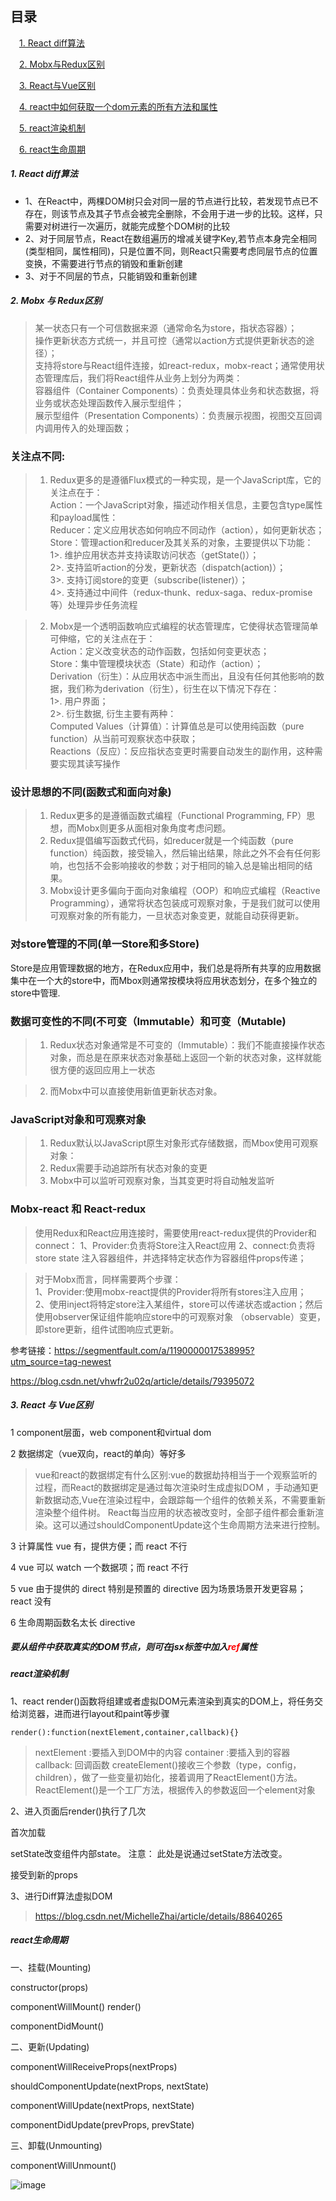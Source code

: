 <html>
<h2>目录</h2>
</html>

&emsp;[1. React diff算法](#j1)

&emsp;[2. Mobx与Redux区别](#j2)

&emsp;[3. React与Vue区别](#j3)

&emsp;[4. react中如何获取一个dom元素的所有方法和属性](#j4)

&emsp;[5. react渲染机制](#j5)

&emsp;[6. react生命周期](#j6)

<h5 id='j1'>1. React diff算法</h5>

- 1、在React中，两棵DOM树只会对同一层的节点进行比较，若发现节点已不存在，则该节点及其子节点会被完全删除，不会用于进一步的比较。这样，只需要对树进行一次遍历，就能完成整个DOM树的比较
- 2、对于同层节点，React在数组遍历的增减关键字Key,若节点本身完全相同(类型相同，属性相同)，只是位置不同，则React只需要考虑同层节点的位置变换，不需要进行节点的销毁和重新创建
- 3、对于不同层的节点，只能销毁和重新创建




<h5 id='j2'>2. Mobx 与 Redux区别</h5>

>某一状态只有一个可信数据来源（通常命名为store，指状态容器）；  
操作更新状态方式统一，并且可控（通常以action方式提供更新状态的途径）；  
支持将store与React组件连接，如react-redux，mobx-react；通常使用状态管理库后，我们将React组件从业务上划分为两类：  
    容器组件（Container Components）：负责处理具体业务和状态数据，将业务或状态处理函数传入展示型组件；  
    展示型组件（Presentation Components）：负责展示视图，视图交互回调内调用传入的处理函数；  


### 关注点不同:

> 1. Redux更多的是遵循Flux模式的一种实现，是一个JavaScript库，它的关注点在于：  
     Action：一个JavaScript对象，描述动作相关信息，主要包含type属性和payload属性：  
     Reducer：定义应用状态如何响应不同动作（action），如何更新状态；  
     Store：管理action和reducer及其关系的对象，主要提供以下功能：  
          1>. 维护应用状态并支持读取访问状态（getState()）；  
          2>. 支持监听action的分发，更新状态（dispatch(action)）；  
          3>. 支持订阅store的变更（subscribe(listener)）；  
          4>. 支持通过中间件（redux-thunk、redux-saga、redux-promise等）处理异步任务流程  


> 2. Mobx是一个透明函数响应式编程的状态管理库，它使得状态管理简单可伸缩，它的关注点在于：  
    Action：定义改变状态的动作函数，包括如何变更状态；  
    Store：集中管理模块状态（State）和动作（action）；  
    Derivation（衍生）：从应用状态中派生而出，且没有任何其他影响的数据，我们称为derivation（衍生），衍生在以下情况下存在：  
       1>. 用户界面；  
       2>. 衍生数据, 衍生主要有两种：  
        Computed Values（计算值）：计算值总是可以使用纯函数（pure function）从当前可观察状态中获取；  
        Reactions（反应）：反应指状态变更时需要自动发生的副作用，这种需要实现其读写操作  

###  设计思想的不同(函数式和面向对象)

 > 1. Redux更多的是遵循函数式编程（Functional Programming, FP）思想，而Mobx则更多从面相对象角度考虑问题。  
 > 2. Redux提倡编写函数式代码，如reducer就是一个纯函数（pure function）纯函数，接受输入，然后输出结果，除此之外不会有任何影响，也包括不会影响接收的参数；对于相同的输入总是输出相同的结果。    
 > 3. Mobx设计更多偏向于面向对象编程（OOP）和响应式编程（Reactive Programming），通常将状态包装成可观察对象，于是我们就可以使用可观察对象的所有能力，一旦状态对象变更，就能自动获得更新。  

 ### 对store管理的不同(单一Store和多Store)
 Store是应用管理数据的地方，在Redux应用中，我们总是将所有共享的应用数据集中在一个大的store中，而Mbox则通常按模块将应用状态划分，在多个独立的store中管理.

 ###  数据可变性的不同(不可变（Immutable）和可变（Mutable)

 > 1. Redux状态对象通常是不可变的（Immutable）：我们不能直接操作状态对象，而总是在原来状态对象基础上返回一个新的状态对象，这样就能很方便的返回应用上一状态

 > 2. 而Mobx中可以直接使用新值更新状态对象。

 ### JavaScript对象和可观察对象
 
 > 1. Redux默认以JavaScript原生对象形式存储数据，而Mbox使用可观察对象：
 > 2. Redux需要手动追踪所有状态对象的变更
 > 3. Mobx中可以监听可观察对象，当其变更时将自动触发监听

 ### Mobx-react 和 React-redux

> 使用Redux和React应用连接时，需要使用react-redux提供的Provider和connect：
1、Provider:负责将Store注入React应用
2、connect:负责将store state 注入容器组件，并选择特定状态作为容器组件props传递；


> 对于Mobx而言，同样需要两个步骤：  
1、Provider:使用mobx-react提供的Provider将所有stores注入应用；  
2、使用inject将特定store注入某组件，store可以传递状态或action；然后使用observer保证组件能响应store中的可观察对象  （observable）变更，即store更新，组件试图响应式更新。  

参考链接：https://segmentfault.com/a/1190000017538995?utm_source=tag-newest

https://blog.csdn.net/vhwfr2u02q/article/details/79395072


<h5 id='j3'>3. React 与 Vue区别</h5>

1 component层面，web component和virtual dom 

2 数据绑定（vue双向，react的单向）等好多 

>vue和react的数据绑定有什么区别:vue的数据劫持相当于一个观察监听的过程，而React的数据绑定是通过每次渲染时生成虚拟DOM ，手动通知更新数据动态,Vue在渲染过程中，会跟踪每一个组件的依赖关系，不需要重新渲染整个组件树。
React每当应用的状态被改变时，全部子组件都会重新渲染。这可以通过shouldComponentUpdate这个生命周期方法来进行控制。


3 计算属性 vue 有，提供方便；而 react 不行 

4 vue 可以 watch 一个数据项；而 react 不行 

5 vue 由于提供的 direct 特别是预置的 directive 因为场景场景开发更容易；react 没有 

6 生命周期函数名太长 directive

<h5 id='j4'>要从组件中获取真实的DOM节点，则可在jsx标签中加入<font color="red">ref</font>属性</h5>

<h5 id='j5'>react渲染机制</h5>

1、react render()函数将组建或者虚拟DOM元素渲染到真实的DOM上，将任务交给浏览器，进而进行layout和paint等步骤

`render():function(nextElement,container,callback){}`

>nextElement :要插入到DOM中的内容
>container :要插入到的容器
>callback: 回调函数
>createElement()接收三个参数（type，config，children），做了一些变量初始化，接着调用了ReactElement()方法。 
ReactElement()是一个工厂方法，根据传入的参数返回一个element对象


2、进入页面后render()执行了几次

首次加载

setState改变组件内部state。 注意： 此处是说通过setState方法改变。

接受到新的props


3、进行Diff算法虚拟DOM

>https://blog.csdn.net/MichelleZhai/article/details/88640265

<h5 id='j6'>react生命周期</h5>

一、挂载(Mounting)

constructor(props)

componentWillMount()
render()

componentDidMount()

二、更新(Updating)

componentWillReceiveProps(nextProps)

shouldComponentUpdate(nextProps, nextState)

componentWillUpdate(nextProps, nextState)

componentDidUpdate(prevProps, prevState)

三、卸载(Unmounting)

componentWillUnmount()

![image](https://img-blog.csdn.net/2018042618533222?watermark/2/text/aHR0cHM6Ly9ibG9nLmNzZG4ubmV0L01pY2hlbGxlWmhhaQ==/font/5a6L5L2T/fontsize/400/fill/I0JBQkFCMA==/dissolve/70)